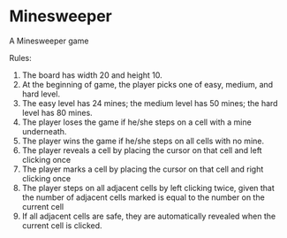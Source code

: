 # Minesweeper
A Minesweeper game

Rules:
1. The board has width 20 and height 10.
2. At the beginning of game, the player picks one of easy, medium, and hard level.
3. The easy level has 24 mines; the medium level has 50 mines; the hard level has 80 mines.
4. The player loses the game if he/she steps on a cell with a mine underneath.
5. The player wins the game if he/she steps on all cells with no mine.
6. The player reveals a cell by placing the cursor on that cell and left clicking once
7. The player marks a cell by placing the cursor on that cell and right clicking once
8. The player steps on all adjacent cells by left clicking twice, given that the number of adjacent cells marked is equal to the number on the current cell
9. If all adjacent cells are safe, they are automatically revealed when the current cell is clicked.
